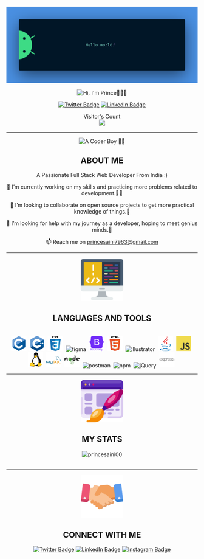 <!-- Profile Banner -->
![Banner](./githubImages/banner.png)

<div align="center">
   
<img src="https://readme-typing-svg.herokuapp.com?font=Playfair+Display+SC&size=30&pause=1000&width=500&color=0492C2&duration=3000&lines=Hello+Geeks%2C+Prince+Here+👋🧑‍💻;I'm+a+Full+Stack+Web+Developer." alt="Hi, I'm Prince👋🧑‍💻" />
 
<!-- Connect To Me   -->
<a href="https://twitter.com/princesaini_00"><img src="https://img.shields.io/badge/Twitter-blue?style=for-the-badge&logo=twitter&logoColor=white" alt="Twitter Badge"/></a>
<a href="https://www.linkedin.com/in/princesaini00/"><img src="https://img.shields.io/badge/LinkedIn-applegreen?style=for-the-badge&logo=linkedin&logoColor=white" alt="LinkedIn Badge"/></a>

<p> Visitor's Count<br><img src="https://profile-counter.glitch.me/princesaini00/count.svg" /></p>

<hr />

<!-- ABOUT ME SECTION -->
<img src="https://i.pinimg.com/originals/e8/f4/53/e8f453469a3ec97ecd354df465d73913.gif" alt="A Coder Boy 🧑‍💻" style="width:18rem;" />

<h2><strong>ABOUT ME</strong></h2>
  
A Passionate Full Stack Web Developer From India :) <br />

🔭 I’m currently working on my skills and practicing more problems related to development.🧑‍💻

👯 I’m looking to collaborate on open source projects to get more practical knowledge of things.🤯

🤝 I’m looking for help with my journey as a developer, hoping to meet genius minds.🤝

📫 Reach me on princesaini7963@gmail.com 

<hr /> 

<!-- MY SKILLS -->
<img src="./githubImages/coding.png" alt="Study 📚" style="width:8em;"/>
<h2><strong>LANGUAGES AND TOOLS</strong></h2>
<br />
<img src="https://raw.githubusercontent.com/devicons/devicon/master/icons/c/c-original.svg" alt="c" width="40" height="40"/>&nbsp;
<img src="https://raw.githubusercontent.com/devicons/devicon/master/icons/cplusplus/cplusplus-original.svg" alt="cplusplus" width="40" height="40"/>&nbsp;  
<img src="https://raw.githubusercontent.com/devicons/devicon/master/icons/css3/css3-original-wordmark.svg" alt="css3" width="40" height="40"/>&nbsp;     
<img src="https://www.vectorlogo.zone/logos/figma/figma-icon.svg" alt="figma" width="40" height="40"/>&nbsp; 
<img src="https://raw.githubusercontent.com/devicons/devicon/master/icons/bootstrap/bootstrap-plain-wordmark.svg" alt="bootstrap" width="40" height="40"/>&nbsp;
<img src="https://raw.githubusercontent.com/devicons/devicon/master/icons/html5/html5-original-wordmark.svg" alt="html5" width="40" height="40"/>&nbsp;  
<img src="https://www.vectorlogo.zone/logos/adobe_illustrator/adobe_illustrator-icon.svg" alt="illustrator" width="40" height="40"/>&nbsp; 
<img src="https://raw.githubusercontent.com/devicons/devicon/master/icons/java/java-original.svg" alt="java" width="40" height="40"/>&nbsp;  
<img src="https://raw.githubusercontent.com/devicons/devicon/master/icons/javascript/javascript-original.svg" alt="javascript" width="40" height="40"/>&nbsp;  
<img src="https://raw.githubusercontent.com/devicons/devicon/master/icons/linux/linux-original.svg" alt="linux" width="40" height="40"/>&nbsp;   
<img src="https://raw.githubusercontent.com/devicons/devicon/master/icons/mysql/mysql-original-wordmark.svg" alt="mysql" width="40" height="40"/>&nbsp; 
<img src="https://raw.githubusercontent.com/devicons/devicon/master/icons/nodejs/nodejs-original-wordmark.svg" alt="nodejs" width="40" height="40"/>&nbsp;  
<img src="https://www.vectorlogo.zone/logos/getpostman/getpostman-icon.svg" alt="postman" width="40" height="40"/>&nbsp;   
<img src="https://cdn.worldvectorlogo.com/logos/npm.svg" title="npm" alt="npm" width="40" height="40"/>&nbsp;
<img src="https://cdn.worldvectorlogo.com/logos/jquery-4.svg" title="jQuery" alt="jQuery" width="40" height="40"/>&nbsp;
<img src="https://raw.githubusercontent.com/devicons/devicon/master/icons/express/express-original-wordmark.svg" alt="express" width="40" height="40"/>&nbsp; 
  
<hr />
 
<!-- MY STATS SECTION -->
<img src="./githubImages/web-design.png" alt="Stats 🔥" style="width:8em;"/>
<h2><strong>MY STATS</strong></h2>
<img align="center" src="https://github-readme-streak-stats.herokuapp.com/?user=princesaini00&theme=tokyonight" alt="princesaini00" /><br /><br />
  
<hr />
  
<!-- CONNECT WITH ME SECTION -->
<img src="./githubImages/handshake.png" alt="Handshake🤝" style="width:8em;" />
 
<h2><strong>CONNECT WITH ME</strong></h2>
<a href="https://twitter.com/theAlphaCoder06"><img src="https://img.shields.io/badge/Twitter-blue?style=for-the-badge&logo=twitter&logoColor=white" alt="Twitter Badge"/></a>
<a href="https://www.linkedin.com/in/thealphacoder/"><img src="https://img.shields.io/badge/LinkedIn-yellow?style=for-the-badge&logo=linkedin&logoColor=white" alt="LinkedIn Badge"/></a>
<a href="https://instagram.com/mundra.prince"><img src="https://img.shields.io/badge/Instagram-red?style=for-the-badge&logo=instagram&logoColor=white" alt="Instagram Badge" /></a>
  
</div>
